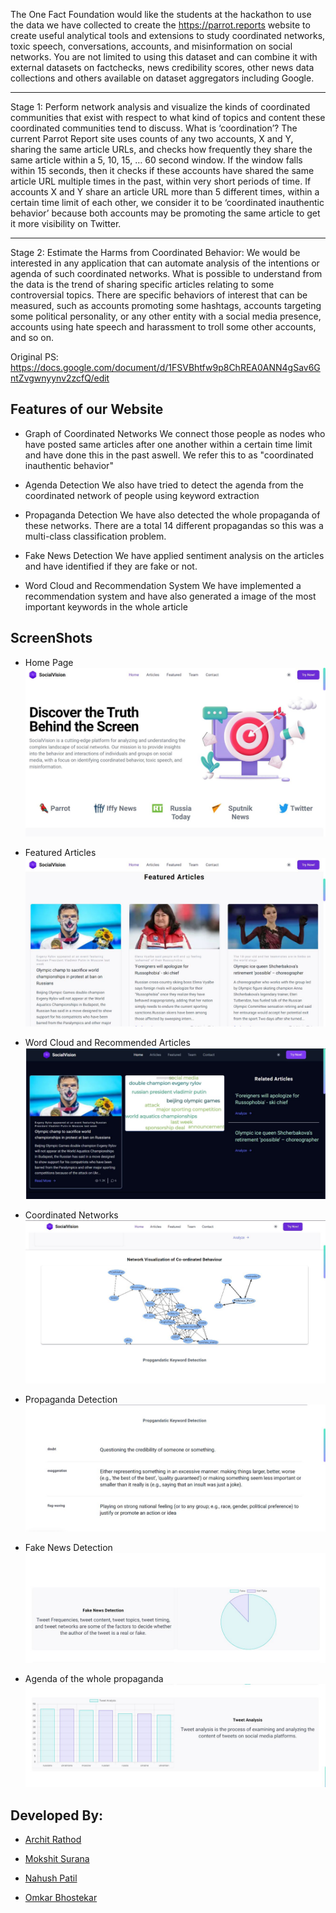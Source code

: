 The One Fact Foundation would like the students at the hackathon to use the data
we have collected to create the https://parrot.reports website to create useful
analytical tools and extensions to study coordinated networks, toxic speech,
conversations, accounts, and misinformation on social networks. You are not
limited to using this dataset and can combine it with external datasets on factchecks, news credibility scores, other news data collections and others available on
dataset aggregators including Google.

----------
Stage 1: Perform network analysis and visualize the kinds of coordinated
communities that exist with respect to what kind of topics and content these
coordinated communities tend to discuss.
What is ‘coordination’? The current Parrot Report site uses counts of any two
accounts, X and Y, sharing the same article URLs, and checks how frequently they
share the same article within a 5, 10, 15, … 60 second window. If the window falls
within 15 seconds, then it checks if these accounts have shared the same article
URL multiple times in the past, within very short periods of time. If accounts X and Y
share an article URL more than 5 different times, within a certain time limit of each
other, we consider it to be ‘coordinated inauthentic behavior’ because both
accounts may be promoting the same article to get it more visibility on Twitter.

----------
Stage 2: Estimate the Harms from Coordinated Behavior: We would be interested
in any application that can automate analysis of the intentions or agenda of such
coordinated networks. What is possible to understand from the data is the trend of
sharing specific articles relating to some controversial topics. There are specific
behaviors of interest that can be measured, such as accounts promoting some
hashtags, accounts targeting some political personality, or any other entity with a
social media presence, accounts using hate speech and harassment to troll some
other accounts, and so on.

Original PS: https://docs.google.com/document/d/1FSVBhtfw9p8ChREA0ANN4gSav6GntZvgwnyynv2zcfQ/edit

## Features of our Website
- Graph of Coordinated Networks
We connect those people as nodes who have posted same articles after one another within a certain time limit and have done this in the past aswell. We refer this to as "coordinated inauthentic behavior"

- Agenda Detection
We also have tried to detect the agenda from the coordinated network of people using keyword extraction

- Propaganda Detection
We have also detected the whole propaganda of these networks. There are a total 14 different propagandas so this was a multi-class classification problem.

- Fake News Detection
We have applied sentiment analysis on the articles and have identified if they are fake or not.

- Word Cloud and Recommendation System
We have implemented a recommendation system and have also generated a image of the most important keywords in the whole article 

## ScreenShots

- Home Page
![Home Page](./screenshots/homescreen.jpeg)

- Featured Articles
![Featured Aricles](./screenshots/featured_articles.jpeg)

- Word Cloud and Recommended Articles
![Word Cloud](./screenshots/wordcloud.jpeg)

- Coordinated Networks
![Coordinated Networks](./screenshots/Graph_of_coordinated_behaviour.jpeg)

- Propaganda Detection
![Propaganda Detection](./screenshots/propaganda_detection.jpeg)

- Fake News Detection
![Fake News Detection](./screenshots/fake_news.jpeg)

- Agenda of the whole propaganda
![Agenda](./screenshots/agenda.jpeg)

## Developed By:

- [Archit Rathod](https://www.linkedin.com/in/archit-rathod/)

- [Mokshit Surana](https://www.linkedin.com/in/gigaMoksh/)

- [Nahush Patil](https://www.linkedin.com/in/nahush-patil-29a495221/)

- [Omkar Bhostekar](https://www.linkedin.com/in/omkar-bhostekar/)

